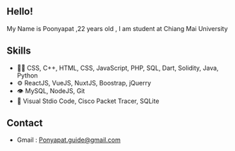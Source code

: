 </h1>

## Hello!

My Name is Poonyapat ,22 years old ,  I am student at Chiang Mai University


## Skills
- 👨‍💻 CSS, C++, HTML, CSS, JavaScript, PHP, SQL, Dart, Solidity, Java, Python
- ⚙️ ReactJS, VueJS, NuxtJS, Boostrap, jQuerry
- 👁️ MySQL, NodeJS, Git
- 💽 Visual Stdio Code, Cisco Packet Tracer, SQLite

## Contact
- Gmail : Ponyapat.guide@gmail.com
